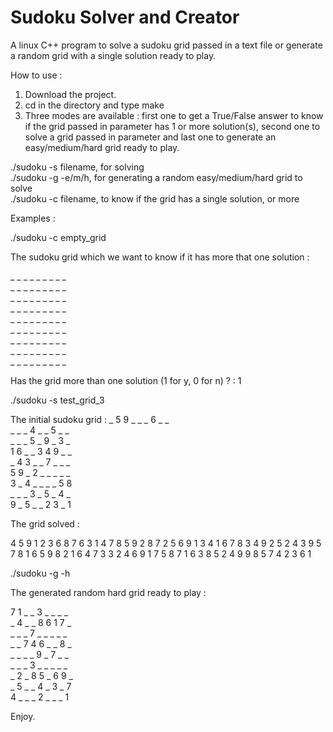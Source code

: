 # Sudoku Solver and Creator

A linux C++ program to solve a sudoku grid passed in a text file or generate a random grid with a single solution ready to play.

How to use :

1) Download the project.
2) cd in the directory and type make
3) Three modes are available : first one to get a True/False answer to know if the grid passed in parameter has 1 or more solution(s), second one to solve a grid passed in parameter and last one to generate an easy/medium/hard grid ready to play.

./sudoku -s filename, for solving <br/>
./sudoku -g -e/m/h, for generating a random easy/medium/hard grid to solve <br/>
./sudoku -c filename, to know if the grid has a single solution, or more <br/>

Examples :

./sudoku -c empty_grid

The sudoku grid which we want to know if it has more that one solution :

_ _ _ _ _ _ _ _ _ <br/>
_ _ _ _ _ _ _ _ _ <br/>
_ _ _ _ _ _ _ _ _ <br/>
_ _ _ _ _ _ _ _ _ <br/>
_ _ _ _ _ _ _ _ _ <br/>
_ _ _ _ _ _ _ _ _ <br/>
_ _ _ _ _ _ _ _ _ <br/>
_ _ _ _ _ _ _ _ _ <br/>
_ _ _ _ _ _ _ _ _ <br/>

Has the grid more than one solution (1 for y, 0 for n) ? : 1

./sudoku -s test_grid_3 

The initial sudoku grid :
_ 5 9 _ _ _ 6 _ _ <br/>
_ _ _ 4 _ _ 5 _ _ <br/>
_ _ _ 5 _ 9 _ 3 _ <br/>
1 6 _ _ 3 4 9 _ _ <br/>
_ 4 3 _ _ 7 _ _ _ <br/>
5 9 _ 2 _ _ _ _ _ <br/>
3 _ 4 _ _ _ _ 5 8 <br/>
_ _ _ 3 _ 5 _ 4 _ <br/>
9 _ 5 _ _ 2 3 _ 1 <br/>

The grid solved : 

4 5 9 1 2 3 6 8 7 
6 3 1 4 7 8 5 9 2 
8 7 2 5 6 9 1 3 4 
1 6 7 8 3 4 9 2 5 
2 4 3 9 5 7 8 1 6 
5 9 8 2 1 6 4 7 3 
3 2 4 6 9 1 7 5 8 
7 1 6 3 8 5 2 4 9 
9 8 5 7 4 2 3 6 1


./sudoku -g -h

The generated random hard grid ready to play :

7 1 _ _ 3 _ _ _ _ <br/>
_ 4 _ _ 8 6 1 7 _ <br/>
_ _ _ 7 _ _ _ _ _ <br/>
_ _ 7 4 6 _ _ 8 _ <br/>
_ _ _ _ 9 _ 7 _ _ <br/>
_ _ _ 3 _ _ _ _ _ <br/>
_ 2 _ 8 5 _ 6 9 _ <br/>
_ 5 _ _ 4 _ 3 _ 7 <br/>
4 _ _ _ 2 _ _ _ 1 <br/>

Enjoy.
